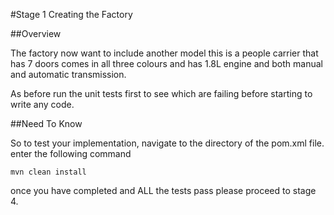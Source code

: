 
#Stage 1 Creating the Factory

##Overview

The factory now want to include another model this is a people carrier that has 7 doors 
comes in all three colours and has 1.8L engine and both manual and automatic transmission.

As before run the unit tests first to see which are failing before starting to write
any code.
 
##Need To Know

So to test your implementation, navigate to the directory of the pom.xml file.
enter the following command

```
mvn clean install
```

once you have completed and ALL the tests pass please proceed to stage 4.